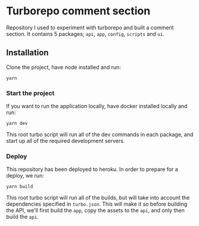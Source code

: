 # Turborepo comment section

Repository I used to experiment with turborepo and built a comment section. It contains 5 packages; `api`, `app`, `config`, `scripts` and `ui`.

## Installation

Clone the project, have node installed and run:

```
yarn
```

### Start the project

If you want to run the application locally, have docker installed locally and run:

```
yarn dev
```

This root turbo script will run all of the dev commands in each package, and start up all of the required development servers.

### Deploy

This repository has been deployed to heroku. In order to prepare for a deploy, we run:

```
yarn build
```

This root turbo script will run all of the builds, but will take into account the dependencies specified in `turbo.json`.
This will make it so before building the API, we'll first build the `app`, copy the assets to the `api`, and only then build the `api`.
